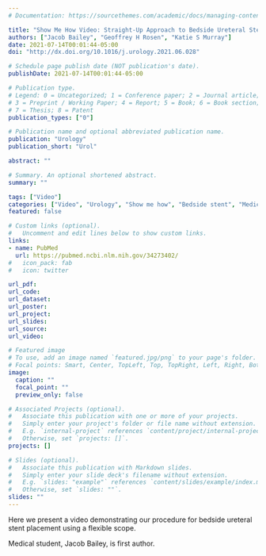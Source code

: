 ```yaml
---
# Documentation: https://sourcethemes.com/academic/docs/managing-content/

title: "Show Me How Video: Straight-Up Approach to Bedside Ureteral Stents"
authors: ["Jacob Bailey", "Geoffrey H Rosen", "Katie S Murray"]
date: 2021-07-14T00:01:44-05:00
doi: "http://dx.doi.org/10.1016/j.urology.2021.06.028"

# Schedule page publish date (NOT publication's date).
publishDate: 2021-07-14T00:01:44-05:00

# Publication type.
# Legend: 0 = Uncategorized; 1 = Conference paper; 2 = Journal article;
# 3 = Preprint / Working Paper; 4 = Report; 5 = Book; 6 = Book section;
# 7 = Thesis; 8 = Patent
publication_types: ["0"]

# Publication name and optional abbreviated publication name.
publication: "Urology"
publication_short: "Urol"

abstract: ""

# Summary. An optional shortened abstract.
summary: ""

tags: ["Video"]
categories: ["Video", "Urology", "Show me how", "Bedside stent", "Medical student first author", "Medical student", "Mentor"]
featured: false

# Custom links (optional).
#   Uncomment and edit lines below to show custom links.
links:
- name: PubMed
  url: https://pubmed.ncbi.nlm.nih.gov/34273402/
#   icon_pack: fab
#   icon: twitter

url_pdf:
url_code:
url_dataset:
url_poster:
url_project:
url_slides:
url_source:
url_video:

# Featured image
# To use, add an image named `featured.jpg/png` to your page's folder.
# Focal points: Smart, Center, TopLeft, Top, TopRight, Left, Right, BottomLeft, Bottom, BottomRight.
image:
  caption: ""
  focal_point: ""
  preview_only: false

# Associated Projects (optional).
#   Associate this publication with one or more of your projects.
#   Simply enter your project's folder or file name without extension.
#   E.g. `internal-project` references `content/project/internal-project/index.md`.
#   Otherwise, set `projects: []`.
projects: []

# Slides (optional).
#   Associate this publication with Markdown slides.
#   Simply enter your slide deck's filename without extension.
#   E.g. `slides: "example"` references `content/slides/example/index.md`.
#   Otherwise, set `slides: ""`.
slides: ""
---
```


Here we present a video demonstrating our procedure for bedside ureteral stent placement using a flexible scope. 

Medical student, Jacob Bailey, is first author. 